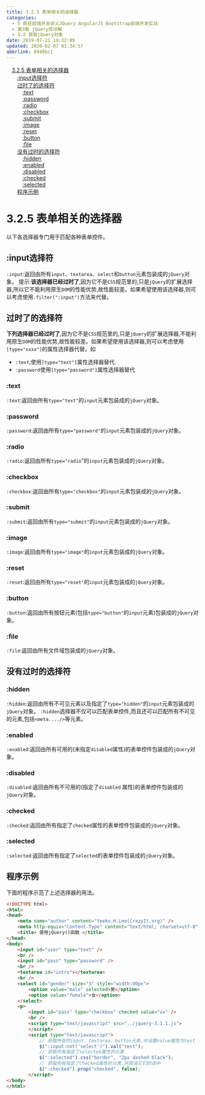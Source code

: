 ```yaml
---
title: 3.2.5 表单相关的选择器
categories: 
  - 5 疯狂前端开发讲义JQuery AngularJS Bootstrap前端开发实战
  - 第3章 jQuery库详解
  - 3.2 获取jQuery对象
date: 2019-07-21 19:32:09
updated: 2020-02-07 01:34:57
abbrlink: 8948bc1
---
```

<div id='my_toc'><a href="/JavaReadingNotes/8948bc1/#3-2-5-表单相关的选择器" class="header_1">3.2.5 表单相关的选择器</a>&nbsp;<br><a href="/JavaReadingNotes/8948bc1/#-input选择符" class="header_2">:input选择符</a>&nbsp;<br><a href="/JavaReadingNotes/8948bc1/#过时了的选择符" class="header_2">过时了的选择符</a>&nbsp;<br><a href="/JavaReadingNotes/8948bc1/#-text" class="header_3">:text</a>&nbsp;<br><a href="/JavaReadingNotes/8948bc1/#-password" class="header_3">:password</a>&nbsp;<br><a href="/JavaReadingNotes/8948bc1/#-radio" class="header_3">:radio</a>&nbsp;<br><a href="/JavaReadingNotes/8948bc1/#-checkbox" class="header_3">:checkbox</a>&nbsp;<br><a href="/JavaReadingNotes/8948bc1/#-submit" class="header_3">:submit</a>&nbsp;<br><a href="/JavaReadingNotes/8948bc1/#-image" class="header_3">:image</a>&nbsp;<br><a href="/JavaReadingNotes/8948bc1/#-reset" class="header_3">:reset</a>&nbsp;<br><a href="/JavaReadingNotes/8948bc1/#-button" class="header_3">:button</a>&nbsp;<br><a href="/JavaReadingNotes/8948bc1/#-file" class="header_3">:file</a>&nbsp;<br><a href="/JavaReadingNotes/8948bc1/#没有过时的选择符" class="header_2">没有过时的选择符</a>&nbsp;<br><a href="/JavaReadingNotes/8948bc1/#-hidden" class="header_3">:hidden</a>&nbsp;<br><a href="/JavaReadingNotes/8948bc1/#-enabled" class="header_3">:enabled</a>&nbsp;<br><a href="/JavaReadingNotes/8948bc1/#-disabled" class="header_3">:disabled</a>&nbsp;<br><a href="/JavaReadingNotes/8948bc1/#-checked" class="header_3">:checked</a>&nbsp;<br><a href="/JavaReadingNotes/8948bc1/#-selected" class="header_3">:selected</a>&nbsp;<br><a href="/JavaReadingNotes/8948bc1/#程序示例" class="header_2">程序示例</a>&nbsp;<br></div>
<style>.header_1{margin-left: 1em;}.header_2{margin-left: 2em;}.header_3{margin-left: 3em;}.header_4{margin-left: 4em;}.header_5{margin-left: 5em;}.header_6{margin-left: 6em;}</style>
<!--more-->
<script>if (navigator.platform.search('arm')==-1){document.getElementById('my_toc').style.display = 'none';}var e,p = document.getElementsByTagName('p');while (p.length>0) {e = p[0];e.parentElement.removeChild(e);}</script>

<!--end-->
<!--SSTStart-->
# 3.2.5 表单相关的选择器 #
以下各选择器专门用于匹配各种表单控件。
## :input选择符 ##
`:input`:返回由所有`input`、`textarea`、`select`和`button`元素包装成的`jQuery`对象。
提示:**该选择器已经过时了**,因为它不是`CSS`规范里的,只是`jQuery`的扩展选择器,所以它不能利用原生`DOM`的性能优势,故性能较差。如果希望使用该选择器,则可以考虑使用`.filter(":input")`方法来代替。
## 过时了的选择符 ##
**下列选择器已经过时了**,因为它不是`CSS`规范里的,只是`jQuery`的扩展选择器,不能利用原生`DOM`的性能优势,故性能较差。如果希望使用该选择器,则可以考虑使用`[type="xxxx"]`的属性选择器代替。如
- `:text`,使用`[type="text"]`属性选择器替代.
- `:password`使用`[type="password"]`属性选择器替代

### :text ###
`:text`:返回由所有`type="text"`的`input`元素包装成的`jQuery`对象。
### :password ###
`:password`:返回由所有`type="password"`的`input`元素包装成的`jQuery`对象。
### :radio ###
`:radio`:返回由所有`type="radio`"的`input`元素包装成的`jQuery`对象。
### :checkbox ###
`:checkbox`:返回由所有`type="checkbox"`的`input`元素包装成的`jQuery`对象。
### :submit ###
`:submit`:返回由所有`type="submit"`的`input`元素包装成的`jQuery`对象。
### :image ###
`:image`:返回由所有`type="image"`的`input`元素包装成的`jQuery`对象。
### :reset ###
`:reset`:返回由所有`type="reset"`的`input`元素包装成的`jQuery`对象。
### :button ###
`:button`:返回由所有按钮元素(包括`type="button"`的`input`元素)包装成的`jQuery`对象。
### :file ###
`:file`:返回由所有文件域包装成的`jQuery`对象。
## 没有过时的选择符 ##
### :hidden ###
`:hidden`:返回由所有不可见元素以及指定了`type="hidden"`的`input`元素包装成的`jQuery`对象。
`:hidden`选择器不仅可以匹配表单控件,而且还可以匹配所有不可见的元素,包括`<meta..../>`等元素。
### :enabled ###
`:enabled`:返回由所有可用的(未指定`disabled`属性)的表单控件包装成的`jQuery`对象。
### :disabled ###
`:disabled`:返回由所有不可用的(指定了`disabled` 属性)的表单控件包装成的`jQuery`对象。
### :checked ###
`:checked`:返回由所有指定了`checked`属性的表单控件包装成的`jQuery`对象。
### :selected ###
`:selected`:返回由所有指定了`selected`的表单控件包装成的`jQuery`对象。
<!--SSTStop-->
## 程序示例 ##
下面的程序示范了上述选择器的用法。
```html
<!DOCTYPE html>
<html>
<head>
    <meta name="author" content="Yeeku.H.Lee(CrazyIt.org)" />
    <meta http-equiv="Content-Type" content="text/html; charset=utf-8" />
    <title> 使用jQuery()函数 </title>
</head>
<body>
    <input id="user" type="text" />
    <br />
    <input id="pass" type="password" />
    <br />
    <textarea id="intro"></textarea>
    <br />
    <select id="gender" size="3" style="width:80px">
        <option value="male" selected>男</option>
        <option value="female">女</option>
    </select>
    <p>
        <input id="pass" type="checkbox" checked value="xx" />
        <br />
        <script type="text/javascript" src="../jquery-3.1.1.js">
        </script>
        <script type="text/javascript">
            // 获取所有的input、textarea、button元素,并设置value属性为test
            $(":input:not('select')").val("test");
            // 获取所有指定了selected属性的元素
            $(":selected").css("border", "2px dashed black");
            // 获取所有指定了checked属性的元素,并取消它们的选中
            $(":checked").prop("checked", false);
        </script>
</body>
</html>
```
